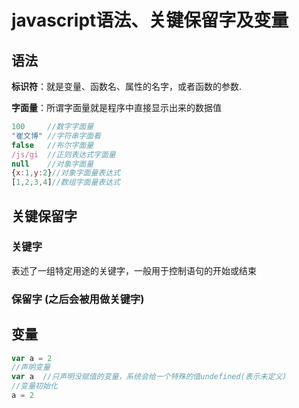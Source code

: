 # javascript语法、关键保留字及变量

## 语法

**标识符**：就是变量、函数名、属性的名字，或者函数的参数.

**字面量**：所谓字面量就是程序中直接显示出来的数据值

```js
100 	//数字字面量
"崔文博" //字符串字面看
false 	//布尔字面量
/js/gi	//正则表达式字面量
null 	//对象字面量
{x:1,y:2}//对象字面量表达式
[1,2,3,4]//数组字面量表达式
```



## 关键保留字

### 关键字

表述了一组特定用途的关键字，一般用于控制语句的开始或结束

### 保留字 (之后会被用做关键字)

## 变量

```js
var a = 2
//声明变量
var a  //只声明没赋值的变量，系统会给一个特殊的值undefined(表示未定义)
//变量初始化
a = 2

```



